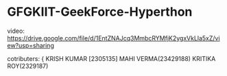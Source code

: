 # GFGKIIT-GeekForce-Hyperthon
video: https://drive.google.com/file/d/1EntZNAJcq3MmbcRYMfjK2ygxVkLla5xZ/view?usp=sharing

cotributers: {
  KRISH KUMAR [2305135]
  MAHI VERMA(23429188)
  KRITIKA ROY(2329187)
